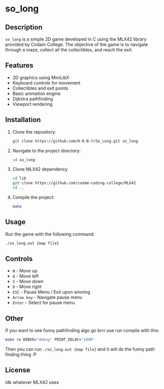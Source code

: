 
# so_long

## Description
`so_long` is a simple 2D game developed in C using the MLX42 library provided by Codam College. The objective of the game is to navigate through a maze, collect all the collectibles, and reach the exit.

## Features
- 2D graphics using MiniLibX
- Keyboard controls for movement
- Collectibles and exit points
- Basic animation engine
- Dijkstra pathfinding
- Viewport rendering

## Installation
1. Clone the repository:
	```sh
	git clone https://github.com/H-R-B-Y/So_Long.git so_long
	```
2. Navigate to the project directory:
	```sh
	cd so_long
	```
3. Clone MLX42 dependency
	```sh
	cd lib
	git clone https://github.com/codam-coding-college/MLX42
	cd ..
	```
4. Compile the project:
	```sh
	make
	```

## Usage
Run the game with the following command:
```sh
./so_long.out {map file}
```

## Controls
- `W` - Move up
- `A` - Move left
- `S` - Move down
- `D` - Move right
- `ESC` - Pause Menu / Exit upon winning
- `Arrow key` - Navigate pause menu
- `Enter` - Select for pause menu

## Other
If you want to see funny pathfinding algo go brrr use run compile with this:
```sh
make re DEBUG="debug" PRINT_DELAY="1000"
```
Then you can run `./so_long.out {map file}` and it will do the funny path finding thing :P

## License
Idk whatever MLX42 uses


